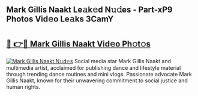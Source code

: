 ## Mark Gillis Naakt Le𝚊k𝚎d N𝚞𝚍es - Part-xP9 Photos Vid𝚎o Le𝚊ks 3CamY

# <h2><a href="http://fb7z3h.evod.top/?m=Mark+Gillis+Naakt">🔗 👉🔴 Mark Gillis Naakt Vid𝚎o Ph𝚘t𝚘s</a></h2>

[![Mark Gillis Naakt N𝚞d𝚎s](https://i.imgur.com/8V9OHl7.gif)](http://fb7z3h.evod.top/?m=Mark+Gillis+Naakt)
Social media star Mark Gillis Naakt and multimedia artist, acclaimed for publishing dance and lifestyle material through trending dance routines and mini vlogs. Passionate advocate Mark Gillis Naakt, known for their unwavering commitment to social justice and human rights. 
